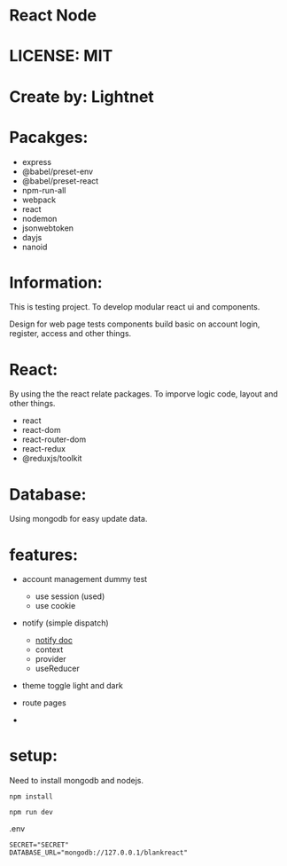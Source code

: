 # React Node

# LICENSE: MIT

# Create by: Lightnet

# Pacakges:
- express
- @babel/preset-env
- @babel/preset-react
- npm-run-all
- webpack
- react
- nodemon
- jsonwebtoken
- dayjs
- nanoid

# Information:
  This is testing project. To develop modular react ui and components.

  Design for web page tests components build basic on account login, register, access and other things.

# React:
By using the the react relate packages. To imporve logic code, layout and other things. 

- react
- react-dom
- react-router-dom
- react-redux
- @reduxjs/toolkit

# Database:
  Using mongodb for easy update data.

# features:
- account management dummy test
  - use session (used)
  - use cookie
- notify (simple dispatch)
  - [notify doc ](/blob/main/docs/notify.md)
  - context
  - provider
  - useReducer
  
- theme toggle light and dark
- route pages
- 

# setup:
  Need to install mongodb and nodejs.


```
npm install

npm run dev
```

.env
```
SECRET="SECRET"
DATABASE_URL="mongodb://127.0.0.1/blankreact"
```